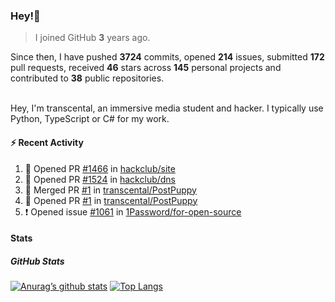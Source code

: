 ### Hey!👋
<!-- [![Banner](banner.png)](https://dillonb07.is-a.dev) -->


> I joined GitHub **3** years ago.

Since then, I have pushed **3724** commits, opened **214** issues, submitted **172** pull requests, received **46** stars across **145** personal projects and contributed to **38** public repositories.

<br>
Hey, I'm transcental, an immersive media student and hacker. I typically use Python, TypeScript or C# for my work.

<br>

#### :zap: Recent Activity

<!--START_SECTION:activity-->
1. 💪 Opened PR [#1466](https://github.com/hackclub/site/pull/1466) in [hackclub/site](https://github.com/hackclub/site)
2. 💪 Opened PR [#1524](https://github.com/hackclub/dns/pull/1524) in [hackclub/dns](https://github.com/hackclub/dns)
3. 🎉 Merged PR [#1](https://github.com/transcental/PostPuppy/pull/1) in [transcental/PostPuppy](https://github.com/transcental/PostPuppy)
4. 💪 Opened PR [#1](https://github.com/transcental/PostPuppy/pull/1) in [transcental/PostPuppy](https://github.com/transcental/PostPuppy)
5. ❗ Opened issue [#1061](https://github.com/1Password/for-open-source/issues/1061) in [1Password/for-open-source](https://github.com/1Password/for-open-source)
<!--END_SECTION:activity-->

#### Stats

##### GitHub Stats
[![Anurag’s github stats](https://github-readme-stats.vercel.app/api?username=transcental&show_icons=true&theme=radical)](https://github.com/transcental)
[![Top Langs](https://github-readme-stats.vercel.app/api/top-langs/?username=transcental&layout=compact&theme=radical)](https://github.com/transcental)
